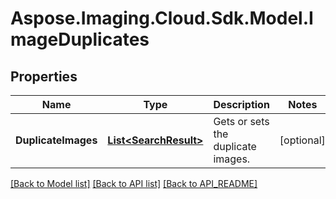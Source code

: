 # Aspose.Imaging.Cloud.Sdk.Model.ImageDuplicates
## Properties

Name | Type | Description | Notes
------------ | ------------- | ------------- | -------------
**DuplicateImages** | [**List&lt;SearchResult&gt;**](SearchResult.md) | Gets or sets the duplicate images. | [optional] 

[[Back to Model list]](API_README.md#documentation-for-models) [[Back to API list]](API_README.md#documentation-for-api-endpoints) [[Back to API_README]](API_README.md)

